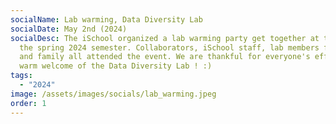 ```yaml
---
socialName: Lab warming, Data Diversity Lab
socialDate: May 2nd (2024)
socialDesc: The iSchool organized a lab warming party get together at the end of
  the spring 2024 semester. Collaborators, iSchool staff, lab members friends
  and family all attended the event. We are thankful for everyone's efforts and
  warm welcome of the Data Diversity Lab ! :)
tags:
  - "2024"
image: /assets/images/socials/lab_warming.jpeg
order: 1
---
```

